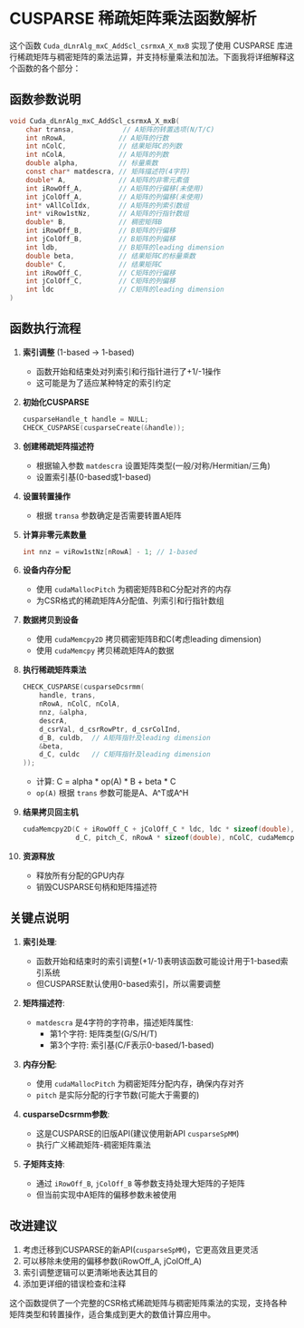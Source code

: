 # CUSPARSE 稀疏矩阵乘法函数解析

这个函数 `Cuda_dLnrAlg_mxC_AddScl_csrmxA_X_mxB` 实现了使用 CUSPARSE 库进行稀疏矩阵与稠密矩阵的乘法运算，并支持标量乘法和加法。下面我将详细解释这个函数的各个部分：

## 函数参数说明

```c
void Cuda_dLnrAlg_mxC_AddScl_csrmxA_X_mxB(
    char transa,            // A矩阵的转置选项(N/T/C)
    int nRowA,             // A矩阵的行数
    int nColC,             // 结果矩阵C的列数
    int nColA,             // A矩阵的列数
    double alpha,          // 标量乘数
    const char* matdescra, // 矩阵描述符(4字符)
    double* A,             // A矩阵的非零元素值
    int iRowOff_A,         // A矩阵的行偏移(未使用)
    int jColOff_A,         // A矩阵的列偏移(未使用)
    int* vAllColIdx,       // A矩阵的列索引数组
    int* viRow1stNz,       // A矩阵的行指针数组
    double* B,             // 稠密矩阵B
    int iRowOff_B,         // B矩阵的行偏移
    int jColOff_B,         // B矩阵的列偏移
    int ldb,               // B矩阵的leading dimension
    double beta,           // 结果矩阵C的标量乘数
    double* C,             // 结果矩阵C
    int iRowOff_C,         // C矩阵的行偏移
    int jColOff_C,         // C矩阵的列偏移
    int ldc                // C矩阵的leading dimension
)
```

## 函数执行流程

1. **索引调整** (1-based → 1-based)
   - 函数开始和结束处对列索引和行指针进行了+1/-1操作
   - 这可能是为了适应某种特定的索引约定

2. **初始化CUSPARSE**
   ```c
   cusparseHandle_t handle = NULL;
   CHECK_CUSPARSE(cusparseCreate(&handle));
   ```

3. **创建稀疏矩阵描述符**
   - 根据输入参数 `matdescra` 设置矩阵类型(一般/对称/Hermitian/三角)
   - 设置索引基(0-based或1-based)

4. **设置转置操作**
   - 根据 `transa` 参数确定是否需要转置A矩阵

5. **计算非零元素数量**
   ```c
   int nnz = viRow1stNz[nRowA] - 1; // 1-based
   ```

6. **设备内存分配**
   - 使用 `cudaMallocPitch` 为稠密矩阵B和C分配对齐的内存
   - 为CSR格式的稀疏矩阵A分配值、列索引和行指针数组

7. **数据拷贝到设备**
   - 使用 `cudaMemcpy2D` 拷贝稠密矩阵B和C(考虑leading dimension)
   - 使用 `cudaMemcpy` 拷贝稀疏矩阵A的数据

8. **执行稀疏矩阵乘法**
   ```c
   CHECK_CUSPARSE(cusparseDcsrmm(
       handle, trans,
       nRowA, nColC, nColA,
       nnz, &alpha,
       descrA,
       d_csrVal, d_csrRowPtr, d_csrColInd,
       d_B, culdb,  // A矩阵指针及leading dimension
       &beta,
       d_C, culdc   // C矩阵指针及leading dimension
   ));
   ```
   - 计算: C = alpha * op(A) * B + beta * C
   - `op(A)` 根据 `trans` 参数可能是A、A^T或A^H

9. **结果拷贝回主机**
   ```c
   cudaMemcpy2D(C + iRowOff_C + jColOff_C * ldc, ldc * sizeof(double), 
                d_C, pitch_C, nRowA * sizeof(double), nColC, cudaMemcpyDeviceToHost);
   ```

10. **资源释放**
    - 释放所有分配的GPU内存
    - 销毁CUSPARSE句柄和矩阵描述符

## 关键点说明

1. **索引处理**:
   - 函数开始和结束时的索引调整(+1/-1)表明该函数可能设计用于1-based索引系统
   - 但CUSPARSE默认使用0-based索引，所以需要调整

2. **矩阵描述符**:
   - `matdescra` 是4字符的字符串，描述矩阵属性:
     - 第1个字符: 矩阵类型(G/S/H/T)
     - 第3个字符: 索引基(C/F表示0-based/1-based)

3. **内存分配**:
   - 使用 `cudaMallocPitch` 为稠密矩阵分配内存，确保内存对齐
   - `pitch` 是实际分配的行字节数(可能大于需要的)

4. **cusparseDcsrmm参数**:
   - 这是CUSPARSE的旧版API(建议使用新API `cusparseSpMM`)
   - 执行广义稀疏矩阵-稠密矩阵乘法

5. **子矩阵支持**:
   - 通过 `iRowOff_B`, `jColOff_B` 等参数支持处理大矩阵的子矩阵
   - 但当前实现中A矩阵的偏移参数未被使用

## 改进建议

1. 考虑迁移到CUSPARSE的新API(`cusparseSpMM`)，它更高效且更灵活
2. 可以移除未使用的偏移参数(iRowOff_A, jColOff_A)
3. 索引调整逻辑可以更清晰地表达其目的
4. 添加更详细的错误检查和注释

这个函数提供了一个完整的CSR格式稀疏矩阵与稠密矩阵乘法的实现，支持各种矩阵类型和转置操作，适合集成到更大的数值计算应用中。